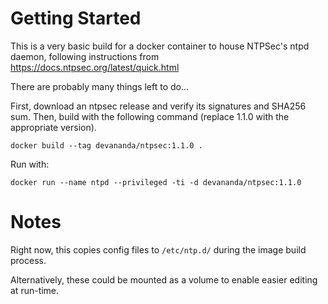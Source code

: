 Getting Started
===============

This is a very basic build for a docker container to house NTPSec's ntpd daemon,
following instructions from https://docs.ntpsec.org/latest/quick.html

There are probably many things left to do...

First, download an ntpsec release and verify its signatures and SHA256 sum.
Then, build with the following command (replace 1.1.0 with the appropriate version).

```docker build --tag devananda/ntpsec:1.1.0 .```

Run with:

```docker run --name ntpd --privileged -ti -d devananda/ntpsec:1.1.0```

Notes
=====

Right now, this copies config files to `/etc/ntp.d/` during the image build process.

Alternatively, these could be mounted as a volume to enable easier editing at run-time.
